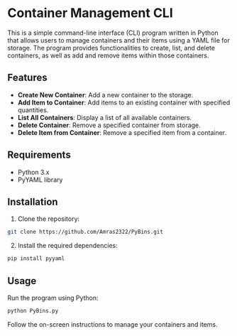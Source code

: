 # Container Management CLI

This is a simple command-line interface (CLI) program written in Python that allows users to manage containers and their items using a YAML file for storage. The program provides functionalities to create, list, and delete containers, as well as add and remove items within those containers.

## Features

- **Create New Container**: Add a new container to the storage.
- **Add Item to Container**: Add items to an existing container with specified quantities.
- **List All Containers**: Display a list of all available containers.
- **Delete Container**: Remove a specified container from storage.
- **Delete Item from Container**: Remove a specified item from a container.

## Requirements

- Python 3.x
- PyYAML library

## Installation

1. Clone the repository:
```bash
git clone https://github.com/Amras2322/PyBins.git
```
2. Install the required dependencies:

```bash
pip install pyyaml
```

## Usage

Run the program using Python:

```bash
python PyBins.py
```

Follow the on-screen instructions to manage your containers and items.
